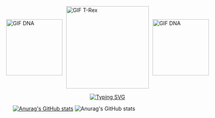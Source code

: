 <div style="display: flex; justify-content: center; align-items: center; gap: 10px;">
  <img src="https://i.giphy.com/media/v1.Y2lkPTc5MGI3NjExZjlvc3RoeHd1aHVoc3h6aGZvNDgyb3ZxNDE2ZHJiZmJvNGtuZmc5NCZlcD12MV9pbnRlcm5hbF9naWZfYnlfaWQmY3Q9cw/WmunPY9JAIwfobtjgs/giphy.gif" height="150" style="flex: 1;" alt="GIF DNA">
  <img src="https://media.giphy.com/media/2zcpTzSZGQrDgX6Gc2/giphy.gif?cid=ecf05e47nhud3oluner6olkaufbg45e76z33quxdrnaeuy0w&ep=v1_gifs_related&rid=giphy.gif&ct=g" height="220" style="flex: 3;" alt="GIF T-Rex">
  <img src="https://i.giphy.com/media/v1.Y2lkPTc5MGI3NjExZjlvc3RoeHd1aHVoc3h6aGZvNDgyb3ZxNDE2ZHJiZmJvNGtuZmc5NCZlcD12MV9pbnRlcm5hbF9naWZfYnlfaWQmY3Q9cw/WmunPY9JAIwfobtjgs/giphy.gif" height="150" style="flex: 1;" alt="GIF DNA">
</div>


<div><p align="center">
    <a href="https://git.io/typing-svg">
        <img src="https://readme-typing-svg.herokuapp.com?font=Fira+Code&pause=1000&color=5353EC&width=435&lines=hello!+welcome+to+my+profile;My+name+is+Vin%C3%ADcius+and+I'm+16+years+old!" alt="Typing SVG" />
    </a>
</p> <div> 

<div>

[![Anurag's GitHub stats](https://github-readme-stats.vercel.app/api?username=viniciugonzaga)](https://github.com/anuraghazra/github-readme-stats)
 ![Anurag's GitHub stats](https://github-readme-stats.vercel.app/api?username=anuraghazra&show_icons=true&bg_color=#5353ECFF)
</div>













